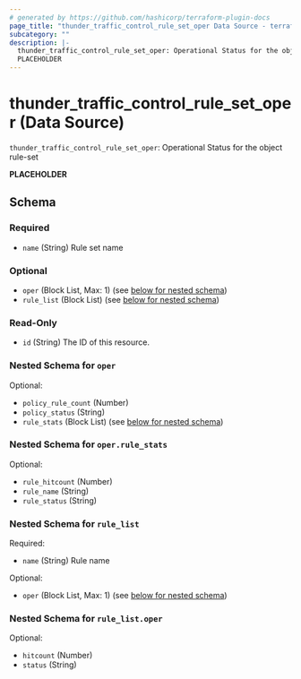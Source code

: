 ```yaml
---
# generated by https://github.com/hashicorp/terraform-plugin-docs
page_title: "thunder_traffic_control_rule_set_oper Data Source - terraform-provider-thunder"
subcategory: ""
description: |-
  thunder_traffic_control_rule_set_oper: Operational Status for the object rule-set
  PLACEHOLDER
---
```


# thunder_traffic_control_rule_set_oper (Data Source)

`thunder_traffic_control_rule_set_oper`: Operational Status for the object rule-set

__PLACEHOLDER__



<!-- schema generated by tfplugindocs -->
## Schema

### Required

- `name` (String) Rule set name

### Optional

- `oper` (Block List, Max: 1) (see [below for nested schema](#nestedblock--oper))
- `rule_list` (Block List) (see [below for nested schema](#nestedblock--rule_list))

### Read-Only

- `id` (String) The ID of this resource.

<a id="nestedblock--oper"></a>
### Nested Schema for `oper`

Optional:

- `policy_rule_count` (Number)
- `policy_status` (String)
- `rule_stats` (Block List) (see [below for nested schema](#nestedblock--oper--rule_stats))

<a id="nestedblock--oper--rule_stats"></a>
### Nested Schema for `oper.rule_stats`

Optional:

- `rule_hitcount` (Number)
- `rule_name` (String)
- `rule_status` (String)



<a id="nestedblock--rule_list"></a>
### Nested Schema for `rule_list`

Required:

- `name` (String) Rule name

Optional:

- `oper` (Block List, Max: 1) (see [below for nested schema](#nestedblock--rule_list--oper))

<a id="nestedblock--rule_list--oper"></a>
### Nested Schema for `rule_list.oper`

Optional:

- `hitcount` (Number)
- `status` (String)


